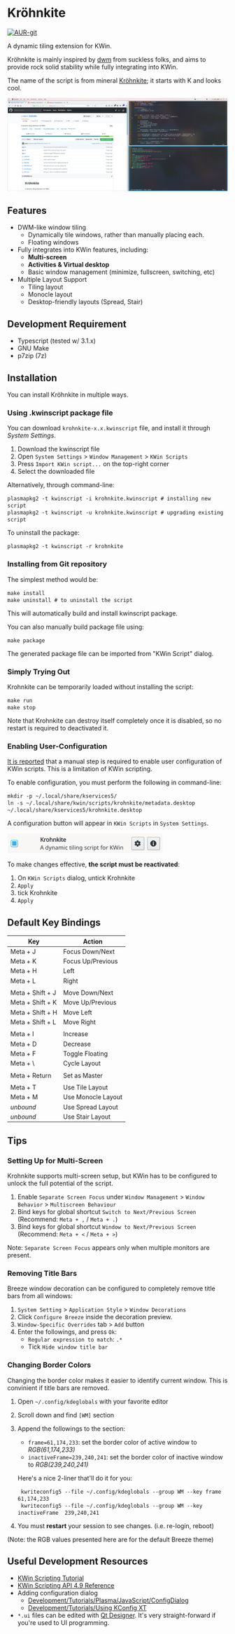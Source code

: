 Kröhnkite
=========

[![AUR-git](https://img.shields.io/aur/version/kwin-scripts-krohnkite-git.svg?label=AUR-git)](https://aur.archlinux.org/packages/kwin-scripts-krohnkite-git/)

A dynamic tiling extension for KWin.

Kröhnkite is mainly inspired by [dwm][] from suckless folks, and aims to
provide rock solid stability while fully integrating into KWin.

The name of the script is from mineral [Kröhnkite][wikipedia]; it starts with
K and looks cool.

[dwm]: https://dwm.suckless.org/
[wikipedia]: https://en.wikipedia.org/wiki/Kr%C3%B6hnkite

![screenshot](img/screenshot.png)


Features
--------
 * DWM-like window tiling
    - Dynamically tile windows, rather than manually placing each.
    - Floating windows
 * Fully integrates into KWin features, including:
    - **Multi-screen**
    - **Activities & Virtual desktop**
    - Basic window management (minimize, fullscreen, switching, etc)
 * Multiple Layout Support
    - Tiling layout
    - Monocle layout
    - Desktop-friendly layouts (Spread, Stair)

Development Requirement
-----------------------

 * Typescript (tested w/ 3.1.x)
 * GNU Make
 * p7zip (7z)


Installation
------------

You can install Kröhnkite in multiple ways.

### Using .kwinscript package file ###

You can download `krohnkite-x.x.kwinscript` file, and install it through
*System Settings*.

 1. Download the kwinscript file
 2. Open `System Settings` > `Window Management` > `KWin Scripts`
 3. Press `Import KWin script...` on the top-right corner
 4. Select the downloaded file

Alternatively, through command-line:

    plasmapkg2 -t kwinscript -i krohnkite.kwinscript # installing new script
    plasmapkg2 -t kwinscript -u krohnkite.kwinscript # upgrading existing script

To uninstall the package:

    plasmapkg2 -t kwinscript -r krohnkite

### Installing from Git repository ###

The simplest method would be:

    make install
    make uninstall # to uninstall the script

This will automatically build and install kwinscript package.

You can also manually build package file using:

    make package

The generated package file can be imported from "KWin Script" dialog.

### Simply Trying Out ###

Krohnkite can be temporarily loaded without installing the script:

    make run
    make stop

Note that Krohnkite can destroy itself completely once it is disabled, so no
restart is required to deactivated it.

### Enabling User-Configuration ###

[It is reported][kwinconf] that a manual step is required to enable user
configuration of KWin scripts. This is a limitation of KWin scripting.

To enable configuration, you must perform the following in command-line:

    mkdir -p ~/.local/share/kservices5/
    ln -s ~/.local/share/kwin/scripts/krohnkite/metadata.desktop ~/.local/share/kservices5/krohnkite.desktop

A configuration button will appear in `KWin Scripts` in `System Settings`.

![config button shown](img/conf.png)

To make changes effective, **the script must be reactivated**:
  1) On `KWin Scripts` dialog, untick Krohnkite
  2) `Apply`
  3) tick Krohnkite
  4) `Apply`

[kwinconf]: https://github.com/faho/kwin-tiling/issues/79#issuecomment-311465357


Default Key Bindings
--------------------

| Key               | Action                         |
| ----------------- | ------------------------------ |
| Meta + J          | Focus Down/Next                |
| Meta + K          | Focus Up/Previous              |
| Meta + H          | Left                           |
| Meta + L          | Right                          |
|                   |                                |
| Meta + Shift + J  | Move Down/Next                 |
| Meta + Shift + K  | Move Up/Previous               |
| Meta + Shift + H  | Move Left                      |
| Meta + Shift + L  | Move Right                     |
|                   |                                |
| Meta + I          | Increase                       |
| Meta + D          | Decrease                       |
| Meta + F          | Toggle Floating                |
| Meta + \          | Cycle Layout                   |
|                   |                                |
| Meta + Return     | Set as Master                  |
|                   |                                |
| Meta + T          | Use Tile Layout                |
| Meta + M          | Use Monocle Layout             |
| *unbound*         | Use Spread Layout              |
| *unbound*         | Use Stair Layout               |


Tips
----

### Setting Up for Multi-Screen ###

Krohnkite supports multi-screen setup, but KWin has to be configured to unlock
the full potential of the script.

1. Enable `Separate Screen Focus` under `Window Management` > 
   `Window Behavior` > `Multiscreen Behaviour`
2. Bind keys for global shortcut `Switch to Next/Previous Screen`
   (Recommend: `Meta + ,` / `Meta + .`)
3. Bind keys for global shortcut `Window to Next/Previous Screen`
   (Recommend: `Meta + <` / `Meta + >`)

Note: `Separate Screen Focus` appears only when multiple monitors are present.

### Removing Title Bars ###

Breeze window decoration can be configured to completely remove title bars from
all windows:

1. `System Setting` > `Application Style` > `Window Decorations`
2. Click `Configure Breeze` inside the decoration preview.
3. `Window-Specific Overrides` tab > `Add` button
4. Enter the followings, and press `Ok`:
   - `Regular expression to match`: `.*`
   - Tick `Hide window title bar`

### Changing Border Colors ###

Changing the border color makes it easier to identify current window. This is
convinient if title bars are removed.

1. Open `~/.config/kdeglobals` with your favorite editor
2. Scroll down and find `[WM]` section
3. Append the followings to the section:
    - `frame=61,174,233`: set the border color of active window to *RGB(61,174,233)*
    - `inactiveFrame=239,240,241`: set the border color of inactive window to *RGB(239,240,241)*

   Here's a nice 2-liner that'll do it for you:

        kwriteconfig5 --file ~/.config/kdeglobals --group WM --key frame 61,174,233
        kwriteconfig5 --file ~/.config/kdeglobals --group WM --key inactiveFrame  239,240,241
4. You must **restart** your session to see changes. (i.e. re-login, reboot)

(Note: the RGB values presented here are for the default Breeze theme)


Useful Development Resources
----------------------------

 * [KWin Scripting Tutorial](https://techbase.kde.org/Development/Tutorials/KWin/Scripting)
 * [KWin Scripting API 4.9 Reference](https://techbase.kde.org/Development/Tutorials/KWin/Scripting/API_4.9)
 * Adding configuration dialog
    - [Development/Tutorials/Plasma/JavaScript/ConfigDialog](https://techbase.kde.org/Development/Tutorials/Plasma/JavaScript/ConfigDialog)
    - [Development/Tutorials/Using KConfig XT](https://techbase.kde.org/Development/Tutorials/Using_KConfig_XT)
 * `*.ui` files can be edited with [Qt Designer](http://doc.qt.io/qt-5/qtdesigner-manual.html).
   It's very straight-forward if you're used to UI programming.

